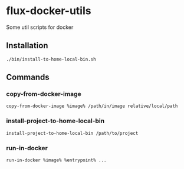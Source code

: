 # flux-docker-utils

Some util scripts for docker

## Installation

```shell
./bin/install-to-home-local-bin.sh
```

## Commands

### copy-from-docker-image

```shell
copy-from-docker-image %image% /path/in/image relative/local/path
```

### install-project-to-home-local-bin

```shell
install-project-to-home-local-bin /path/to/project
```

### run-in-docker

```shell
run-in-docker %image% %entrypoint% ...
```
